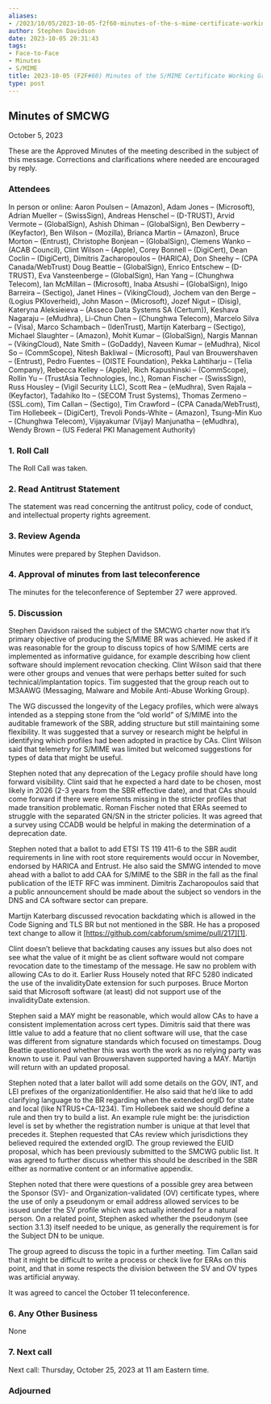 ```yaml
---
aliases:
- /2023/10/05/2023-10-05-f2f60-minutes-of-the-s-mime-certificate-working-group/
author: Stephen Davidson
date: 2023-10-05 20:31:43
tags:
- Face-to-Face
- Minutes
- S/MIME
title: 2023-10-05 (F2F#60) Minutes of the S/MIME Certificate Working Group
type: post
---
```


## Minutes of SMCWG

October 5, 2023

These are the Approved Minutes of the meeting described in the subject of this message. Corrections and clarifications where needed are encouraged by reply.

### Attendees

In person or online: Aaron Poulsen – (Amazon), Adam Jones – (Microsoft), Adrian Mueller – (SwissSign), Andreas Henschel – (D-TRUST), Arvid Vermote – (GlobalSign), Ashish Dhiman – (GlobalSign), Ben Dewberry – (Keyfactor), Ben Wilson – (Mozilla), Brianca Martin – (Amazon), Bruce Morton – (Entrust), Christophe Bonjean – (GlobalSign), Clemens Wanko – (ACAB Council), Clint Wilson – (Apple), Corey Bonnell – (DigiCert), Dean Coclin – (DigiCert), Dimitris Zacharopoulos – (HARICA), Don Sheehy – (CPA Canada/WebTrust) Doug Beattie – (GlobalSign), Enrico Entschew – (D-TRUST), Eva Vansteenberge – (GlobalSign), Han Yang – (Chunghwa Telecom), Ian McMillan – (Microsoft), Inaba Atsushi – (GlobalSign), Inigo Barreira – (Sectigo), Janet Hines – (VikingCloud), Jochem van den Berge – (Logius PKIoverheid), John Mason – (Microsoft), Jozef Nigut – (Disig), Kateryna Aleksieieva – (Asseco Data Systems SA (Certum)), Keshava Nagaraju – (eMudhra), Li-Chun Chen – (Chunghwa Telecom), Marcelo Silva – (Visa), Marco Schambach – (IdenTrust), Martijn Katerbarg – (Sectigo), Michael Slaughter – (Amazon), Mohit Kumar – (GlobalSign), Nargis Mannan – (VikingCloud), Nate Smith – (GoDaddy), Naveen Kumar – (eMudhra), Nicol So – (CommScope), Nitesh Bakliwal – (Microsoft), Paul van Brouwershaven – (Entrust), Pedro Fuentes – (OISTE Foundation), Pekka Lahtiharju – (Telia Company), Rebecca Kelley – (Apple), Rich Kapushinski – (CommScope), Rollin Yu – (TrustAsia Technologies, Inc.), Roman Fischer – (SwissSign), Russ Housley – (Vigil Security LLC), Scott Rea – (eMudhra), Sven Rajala – (Keyfactor), Tadahiko Ito – (SECOM Trust Systems), Thomas Zermeno – (SSL.com), Tim Callan – (Sectigo), Tim Crawford – (CPA Canada/WebTrust), Tim Hollebeek – (DigiCert), Trevoli Ponds-White – (Amazon), Tsung-Min Kuo – (Chunghwa Telecom), Vijayakumar (Vijay) Manjunatha – (eMudhra), Wendy Brown – (US Federal PKI Management Authority)

### 1. Roll Call

The Roll Call was taken.

### 2. Read Antitrust Statement

The statement was read concerning the antitrust policy, code of conduct, and intellectual property rights agreement.

### 3. Review Agenda

Minutes were prepared by Stephen Davidson.

### 4. Approval of minutes from last teleconference

The minutes for the teleconference of September 27 were approved.

### 5. Discussion

Stephen Davidson raised the subject of the SMCWG charter now that it’s primary objective of producing the S/MIME BR was achieved. He asked if it was reasonable for the group to discuss topics of how S/MIME certs are implemented as informative guidance, for example describing how client software should implement revocation checking. Clint Wilson said that there were other groups and venues that were perhaps better suited for such technical/implantation topics. Tim suggested that the group reach out to M3AAWG (Messaging, Malware and Mobile Anti-Abuse Working Group).

The WG discussed the longevity of the Legacy profiles, which were always intended as a stepping stone from the “old world” of S/MIME into the auditable framework of the SBR, adding structure but still maintaining some flexibility. It was suggested that a survey or research might be helpful in identifying which profiles had been adopted in practice by CAs. Clint Wilson said that telemetry for S/MIME was limited but welcomed suggestions for types of data that might be useful.

Stephen noted that any deprecation of the Legacy profile should have long forward visibility. Clint said that he expected a hard date to be chosen, most likely in 2026 (2-3 years from the SBR effective date), and that CAs should come forward if there were elements missing in the stricter profiles that made transition problematic. Roman Fischer noted that ERAs seemed to struggle with the separated GN/SN in the stricter policies. It was agreed that a survey using CCADB would be helpful in making the determination of a deprecation date.

Stephen noted that a ballot to add ETSI TS 119 411-6 to the SBR audit requirements in line with root store requirements would occur in November, endorsed by HARICA and Entrust. He also said the SMWG intended to move ahead with a ballot to add CAA for S/MIME to the SBR in the fall as the final publication of the IETF RFC was imminent. Dimitris Zacharopoulos said that a public announcement should be made about the subject so vendors in the DNS and CA software sector can prepare.

Martijn Katerbarg discussed revocation backdating which is allowed in the Code Signing and TLS BR but not mentioned in the SBR. He has a proposed text change to allow it [https://github.com/cabforum/smime/pull/217][1].

Clint doesn’t believe that backdating causes any issues but also does not see what the value of it might be as client software would not compare revocation date to the timestamp of the message. He saw no problem with allowing CAs to do it. Earlier Russ Housely noted that RFC 5280 indicated the use of the invalidityDate extension for such purposes. Bruce Morton said that Microsoft software (at least) did not support use of the invalidityDate extension.

Stephen said a MAY might be reasonable, which would allow CAs to have a consistent implementation across cert types. Dimitris said that there was little value to add a feature that no client software will use, that the case was different from signature standards which focused on timestamps. Doug Beattie questioned whether this was worth the work as no relying party was known to use it. Paul van Brouwershaven supported having a MAY. Martijn will return with an updated proposal.

Stephen noted that a later ballot will add some details on the GOV, INT, and LEI prefixes of the organizationIdentifier. He also said that he’d like to add clarifying language to the BR regarding when the extended orgID for state and local (like NTRUS+CA-1234). Tim Hollebeek said we should define a rule and then try to build a list. An example rule might be: the jurisdiction level is set by whether the registration number is unique at that level that precedes it. Stephen requested that CAs review which jurisdictions they believed required the extended orgID. The group reviewed the EUID proposal, which has been previously submitted to the SMCWG public list. It was agreed to further discuss whether this should be described in the SBR either as normative content or an informative appendix.

Stephen noted that there were questions of a possible grey area between the Sponsor (SV)- and Organization-validated (OV) certificate types, where the use of only a pseudonym or email address allowed services to be issued under the SV profile which was actually intended for a natural person. On a related point, Stephen asked whether the pseudonym (see section 3.1.3) itself needed to be unique, as generally the requirement is for the Subject DN to be unique.

The group agreed to discuss the topic in a further meeting. Tim Callan said that it might be difficult to write a process or check live for ERAs on this point, and that in some respects the division between the SV and OV types was artificial anyway.

It was agreed to cancel the October 11 teleconference.

### 6. Any Other Business

None

### 7. Next call

Next call: Thursday, October 25, 2023 at 11 am Eastern time.

### Adjourned

[1]: https://github.com/cabforum/smime/pull/217